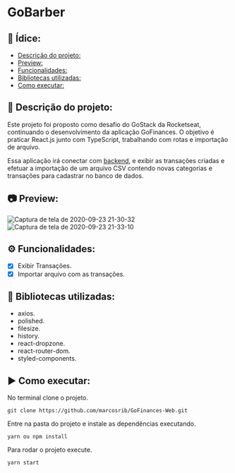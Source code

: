 # GoBarber


## :page_with_curl: Ídice:
  - [Descrição do projeto:](#memo-descrição-do-projeto)
  - [Preview:](#camera-preview)
  - [Funcionalidades:](#gear-funcionalidades)
  - [Bibliotecas utilizadas:](#file_folder-bibliotecas-utilizadas)
  - [Como executar:](#arrow_forward-como-executar)

## :memo: Descrição do projeto:

Este projeto foi proposto como desafio do GoStack da Rocketseat, continuando o desenvolvimento da aplicação GoFinances. O objetivo é praticar React.js junto com TypeScript, trabalhando com rotas e importação de arquivo.

Essa aplicação irá conectar com [backend](https://github.com/marcosrib/desafio-database-upload-nodejs-goStack), e exibir as transações criadas e efetuar a importação de um arquivo CSV contendo novas categorias e transações para cadastrar no banco de dados.
## :camera: Preview:

![Captura de tela de 2020-09-23 21-30-32](https://user-images.githubusercontent.com/43934564/94089534-c3a81000-fde9-11ea-9020-3731ff635276.png)
![Captura de tela de 2020-09-23 21-33-10](https://user-images.githubusercontent.com/43934564/94089533-c30f7980-fde9-11ea-9057-f2f8c8d1d917.png)

## :gear: Funcionalidades:

- [X] Exibir Transações.
- [X] Importar arquivo com as transações.

## :file_folder: Bibliotecas utilizadas:
- axios.
- polished.
- filesize.
- history.
- react-dropzone.
- react-router-dom.
- styled-components.

## :arrow_forward: Como executar:
No terminal clone o projeto.
```
git clone https://github.com/marcosrib/GoFinances-Web.git
```
Entre na pasta do projeto e instale as dependências executando.
```
yarn ou npm install
```
Para rodar o projeto execute.

```
yarn start
```
